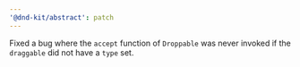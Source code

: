 ```yaml
---
'@dnd-kit/abstract': patch
---
```


Fixed a bug where the `accept` function of `Droppable` was never invoked if the `draggable` did not have a `type` set.
